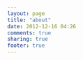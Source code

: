 ```yaml
---
layout: page
title: "about"
date: 2012-12-16 04:26
comments: true
sharing: true
footer: true
---
```

